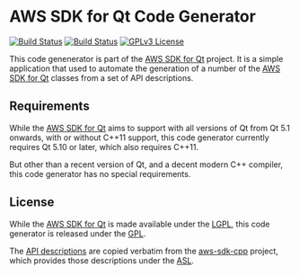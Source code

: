 # AWS SDK for Qt Code Generator
[![Build Status](https://img.shields.io/travis/pcolby/aws-sdk-qt/master.svg "Linux (Travis CI)")](https://travis-ci.org/pcolby/aws-sdk-qt)
[![Build Status](https://img.shields.io/appveyor/ci/pcolby/aws-sdk-qt/master.svg "Windows (AppVeyor)")](https://ci.appveyor.com/project/pcolby/aws-sdk-qt)
[![GPLv3 License](http://img.shields.io/badge/license-GPLv3-blue.svg)](https://www.gnu.org/licenses/gpl.html)

This code genenerator is part of the [AWS SDK for Qt] project.  It is a simple application that used
to automate the generation of a number of the [AWS SDK for Qt] classes from a set of API descriptions.

## Requirements

While the [AWS SDK for Qt] aims to support with all versions of Qt from Qt
5.1 onwards, with or without C++11 support, this code generator currently
requires Qt 5.10 or later, which also requires C++11.

But other than a recent version of Qt, and a decent modern C++ compiler, this
code generator has no special requirements.

## License

While the [AWS SDK for Qt] is made available under the [LGPL], this code
generator is released under the [GPL].

The [API descriptions](descriptions) are copied verbatim from the [aws-sdk-cpp](
https://github.com/aws/aws-sdk-cpp/tree/master/code-generation/api-descriptions)
project, which provides those descriptions under the [ASL].

[ASL]: http://www.apache.org/licenses/LICENSE-2.0 "Apache License"
[AWS SDK for Qt]: https://github.com/pcolby/aws-sdk-qt
[GPL]: https://www.gnu.org/licenses/gpl.html "GNU General Public License"
[LGPL]:https://www.gnu.org/licenses/lgpl.html "GNU Lesser General Public License"
